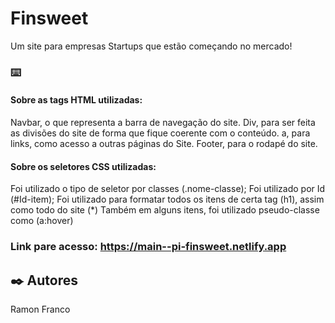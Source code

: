 # Finsweet

Um site para empresas Startups que estão começando no mercado!

### ⌨️ 

#### Sobre as tags HTML utilizadas:
Navbar, o que representa a barra de navegação do site.
Div, para ser feita as divisões do site de forma que fique coerente com o conteúdo.
a, para links, como acesso a outras páginas do Site.
Footer, para o rodapé do site. 

#### Sobre os seletores CSS utilizadas:
Foi utilizado o tipo de seletor por classes (.nome-classe);
Foi utilizado por Id (#Id-item);
Foi utilizado para formatar todos os itens de certa tag (h1), assim como todo do site (*)
Também em alguns itens, foi utilizado pseudo-classe como (a:hover)

### Link pare acesso: https://main--pi-finsweet.netlify.app

## ✒️ Autores

Ramon Franco
